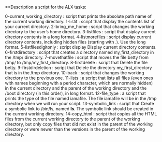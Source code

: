 **Description
a script for the ALX tasks:

0-current_working_directory : script that prints the absolute path name of the current working directory.
1-listit : script that display the contents list of your current directory.
2-bring_me_home : script that changes the working directory to the user’s home directory.
3-listfiles : script that dsiplay current directory contents in a long format.
4-listmorefiles : script display current directory contents, including hidden files (starting with .). Use the long format.
5-listfilesdigitonly : script display Display current directory contents.
6-firstdirectory : script that creates a directory named my_first_directory in the /tmp/ directory.
7-movethatfile : script that moves the file betty from /tmp/ to /tmp/my_first_directory.
8-firstdelete : script that Delete the file betty.
9-firstdirdeletion : script that Delete the directory my_first_directory that is in the /tmp directory.
10-back : script that changes the working directory to the previous one.
11-lists : a script that lists all files (even ones with names beginning with a period character, which are normally hidden) in the current directory and the parent of the working directory and the /boot directory (in this order), in long format.
12-file_type : a script that prints the type of the file named iamafile. The file iamafile will be in the /tmp directory when we will run your script.
13-symbolic_link : script that Create a symbolic link to /bin/ls, named __ls__. The symbolic link should be created in the current working directory.
14-copy_html : script that copies all the HTML files from the current working directory to the parent of the working directory, but only copy files that did not exist in the parent of the working directory or were newer than the versions in the parent of the working directory.

